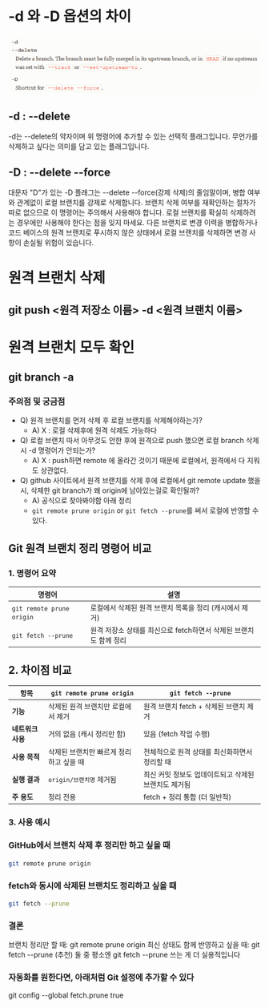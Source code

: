 # -d 와 -D 옵션의 차이

![alt text](image-1.png)

## -d : --delete

-d는 --delete의 약자이며 위 명령어에 추가할 수 있는 선택적 플래그입니다. 무언가를 삭제하고 싶다는 의미를 담고 있는 플래그입니다.

## -D : --delete --force

대문자 "D"가 있는 -D 플래그는 --delete --force(강제 삭제)의 줄임말이며, 병합 여부와 관계없이 로컬 브랜치를 강제로 삭제합니다.
브랜치 삭제 여부를 재확인하는 절차가 따로 없으므로 이 명령어는 주의해서 사용해야 합니다.
로컬 브랜치를 확실히 삭제하려는 경우에만 사용해야 한다는 점을 잊지 마세요.
다른 브랜치로 변경 이력을 병합하거나 코드 베이스의 원격 브랜치로 푸시하지 않은 상태에서 로컬 브랜치를 삭제하면 변경 사항이 손실될 위험이 있습니다.

# 원격 브랜치 삭제

## git push <원격 저장소 이름> -d <원격 브랜치 이름>

# 원격 브랜치 모두 확인

## git branch -a

### 주의점 및 궁금점

- Q) 원격 브랜치를 먼저 삭제 후 로컬 브랜치를 삭제해야하는가? 
  - A) X : 로컬 삭제후에 원격 삭제도 가능하다
- Q) 로컬 브랜치 따서 아무것도 안한 후에 원격으로 push 했으면 로컬 branch 삭제시 -d 명령어가 안되는가? 
  - A) X : push하면 remote 에 올라간 것이기 때문에 로컬에서, 원격에서 다 지워도 상관없다.
- Q) github 사이트에서 원격 브랜치를 삭제 후에 로컬에서 git remote update 했을시, 삭제한 git branch가 왜 origin에 남아있는걸로 확인될까? 
  - A) 공식으로 찾아봐야함 아래 정리
  - `git remote prune origin` or `git fetch --prune`를 써서 로컬에 반영할 수 있다.

## Git 원격 브랜치 정리 명령어 비교
### 1. 명령어 요약

| 명령어                    | 설명                                                              |
| ------------------------- | ----------------------------------------------------------------- |
| `git remote prune origin` | 로컬에서 삭제된 원격 브랜치 목록을 정리 (캐시에서 제거)           |
| `git fetch --prune`       | 원격 저장소 상태를 최신으로 fetch하면서 삭제된 브랜치도 함께 정리 |

## 2. 차이점 비교

| 항목              | `git remote prune origin`               | `git fetch --prune`                                  |
| ----------------- | --------------------------------------- | ---------------------------------------------------- |
| **기능**          | 삭제된 원격 브랜치만 로컬에서 제거      | 원격 브랜치 fetch + 삭제된 브랜치 제거               |
| **네트워크 사용** | 거의 없음 (캐시 정리만 함)              | 있음 (fetch 작업 수행)                               |
| **사용 목적**     | 삭제된 브랜치만 빠르게 정리하고 싶을 때 | 전체적으로 원격 상태를 최신화하면서 정리할 때        |
| **실행 결과**     | `origin/브랜치명` 제거됨                | 최신 커밋 정보도 업데이트되고 삭제된 브랜치도 제거됨 |
| **주 용도**       | 정리 전용                               | fetch + 정리 통합 (더 일반적)                        |

### 3. 사용 예시

### GitHub에서 브랜치 삭제 후 정리만 하고 싶을 때

```bash
git remote prune origin
```

### fetch와 동시에 삭제된 브랜치도 정리하고 싶을 때

```bash
git fetch --prune
```

### 결론

브랜치 정리만 할 때: git remote prune origin
최신 상태도 함께 반영하고 싶을 때: git fetch --prune (추천)
둘 중 평소엔 git fetch --prune 쓰는 게 더 실용적입니다

### 자동화를 원한다면, 아래처럼 Git 설정에 추가할 수 있다
git config --global fetch.prune true
